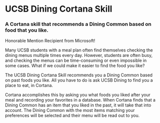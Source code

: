 # UCSB Dining Cortana Skill
### A Cortana skill that recommends a Dining Common based on food that you like. 

Honorable Mention Recipient from Microsoft!

Many UCSB students with a meal plan often find themselves checking the dining menus multiple times every day. However, students are often busy, and checking the menus can be time-consuming or even impossible in some cases. What if we could make it easier to find the food you like?

The UCSB Dining Cortana Skill recommends you a Dining Common based on past foods you like. All you have to do is ask UCSB Dining to find you a place to eat, in Cortana.

Cortana accomplishes this by asking you what foods you liked after your meal and recording your favorites in a database. When Cortana finds that a Dining Common has an item that you liked in the past, it will take that into account. The Dining Common with the most items matching your preferences will be selected and their menu will be read out to you.